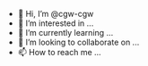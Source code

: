 - 👋 Hi, I’m @cgw-cgw
- 👀 I’m interested in ...
- 🌱 I’m currently learning ...
- 💞️ I’m looking to collaborate on ...
- 📫 How to reach me ...

<!---
cgw-cgw/cgw-cgw is a ✨ special ✨ repository because its `README.md` (this file) appears on your GitHub profile.
You can click the Preview link to take a look at your changes.
--->
